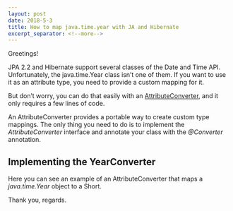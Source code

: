 ```yaml
---
layout: post
date: 2018-5-3
title: How to map java.time.year with JA and Hibernate 
excerpt_separator: <!--more-->
---
```

                                                                                                              
Greetings!
<!--more-->

JPA 2.2 and Hibernate support several classes of the Date and Time API. Unfortunately, the java.time.Year class isn’t one of them. If you want to use it as an attribute type, you need to provide a custom mapping for it.

But don’t worry, you can do that easily with an [AttributeConverter](https://thoughts-on-java.org/jpa-21-how-to-implement-type-converter/), and it only requires a few lines of code.

An AttributeConverter provides a portable way to create custom type mappings. The only thing you need to do is to implement the *AttributeConverter* interface and annotate your class with the *@Converter* annotation.

Implementing the YearConverter
---

Here you can see an example of an AttributeConverter that maps a *java.time.Year* object to a Short.



 
 
Thank you, regards. 
